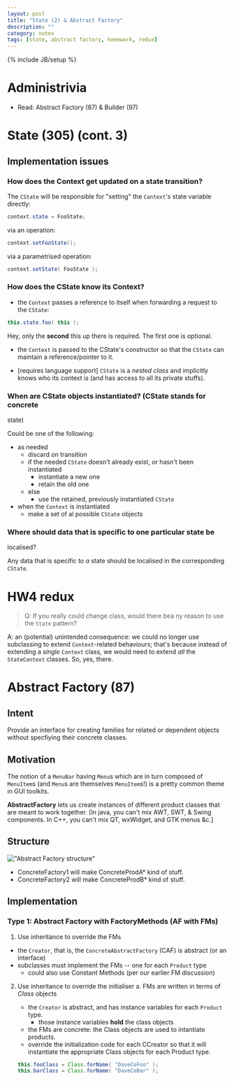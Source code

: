 ```yaml
---
layout: post
title: "State (2) & Abstract Factory"
description: ""
category: notes
tags: [state, abstract factory, homework, redux]
---
```

{% include JB/setup %}

# Administrivia

* Read: Abstract Factory (87) & Builder (97)

# State (305) (cont. 3)

## Implementation issues

### How does the Context get updated on a state transition?

The `CState` will be responsible for "setting" the `Context`'s state
variable directly: 

``` java
context.state = FooState;
```

via an operation: 

``` java
context.setFooState();
```

via a parametrised operation: 

``` java
context.setState( FooState );
```

### How does the CState know its Context?

* the `Context` passes a reference to itself when forwarding a request
to the `CState`: 

``` java
this.state.foo( this );
```

Hey, only the __second__ this up there is required. The first one is
optional. 

* the `Context` is passed to the CState's constructor so that the
`CState` can maintain a reference/pointer to it. 

* [requires language support] `CState` is a *nested class* and
implicitly knows who its context is (and has access to all its private
stuffs).  

### When are CState objects instantiated? (CState stands for concrete
state)

Could be one of the following: 

* as needed
  * discard on transition
  * if the needed `CState` doesn't already exist, or hasn't been
    instantiated
    * instantiate a new one
    * retain the old one
  * else
    * use the retained, previously instantiated `CState`
* when the `Context` is instantiated
  * make a set of al possible `CState` objects

### Where should data that is specific to one particular state be
localised? 

Any data that is specific to *a* state should be localised in the
corresponding `CState`. 

# HW4 redux 

> Q: If you really could change class, would there bea ny reason to use
> the `State` pattern? 

A: an (potential) unintended consequence: we could no longer use
subclassing to extend `Context`-related behaviours; that's because
instead of extending a *single* `Context` class, we would need to extend
*all* the `StateContext` classes. So, yes, there.  

# Abstract Factory (87)

## Intent

Provide an interface for creating families for related or dependent
objects without specfiying their concrete classes.

## Motivation

The notion of a `MenuBar` having `Menu`s which are in turn composed of
`MenuItem`s (and `Menu`s are themselves `MenuItem`s!) is a pretty common
theme in GUI toolkits. 

__AbstractFactory__ lets us create instances of different product
classes that are meant to work together. [In java, you can't mix AWT,
SWT, & Swing components. In C++, you can't mix QT, wxWidget, and GTK
menus &c.] 

## Structure

!["Abstract Factory
structure"](http://www.silversoft.net/docs/dp/hires/Pictures/abfac108.gif
"UML diagram")

* ConcreteFactory1 will make ConcreteProdA\* kind of stuff. 
* ConcreteFactory2 will make ConcreteProdB\* kind of stuff. 

## Implementation

### Type 1: Abstract Factory with FactoryMethods (AF with FMs)

1. Use inheritance to override the FMs
  * the `Creator`, that is, the `ConcreteAbstractFactory` (CAF) is
    abstract (or an interface)
  * subclasses must implement the FMs -- one for each `Product` type
    * could also use Constant Methods (per our earlier FM discussion)
2. Use inheritance to override the initialiser
  a. FMs are written in terms of *Class* objects
    * the `Creator` is abstract, and has instance variables for each
      `Product` type. 
      - those instance variables __hold__ the class
      objects
    * the FMs are concrete: the Class objects are used to intantiate
      products.
    * override the initialization code for each CCreator so that it will
      instantiate the appropriate Class objects for each Product type.  

    ``` java
    this.fooClass = Class.forName( "DaveCoFoo" );
    this.barClass = Class.forName( "DaveCoBar" );
    ```


